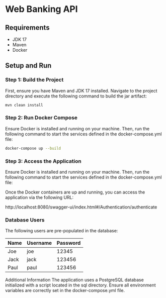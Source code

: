 # Web Banking API

## Requirements

- JDK 17
- Maven
- Docker

## Setup and Run

### Step 1: Build the Project

First, ensure you have Maven and JDK 17 installed. Navigate to the project directory and execute the following command to build the jar artifact:

```sh
mvn clean install
```

### Step 2: Run Docker Compose

Ensure Docker is installed and running on your machine. Then, run the following command to start the services defined in the docker-compose.yml file:

```sh
docker-compose up --build
```

### Step 3: Access the Application

Ensure Docker is installed and running on your machine. Then, run the following command to start the services defined in the docker-compose.yml file:

Once the Docker containers are up and running, you can access the application via the following URL:

http://localhost:8080/swagger-ui/index.html#/Authentication/authenticate


### Database Users

The following users are pre-populated in the database:

| Name | Username | Password |
|------|----------|----------|
| Joe  | joe      | 12345    |
| Jack | jack     | 123456   |
| Paul | paul     | 123456   |

Additional Information
The application uses a PostgreSQL database initialized with a script located in the sql directory.
Ensure all environment variables are correctly set in the docker-compose.yml file.


